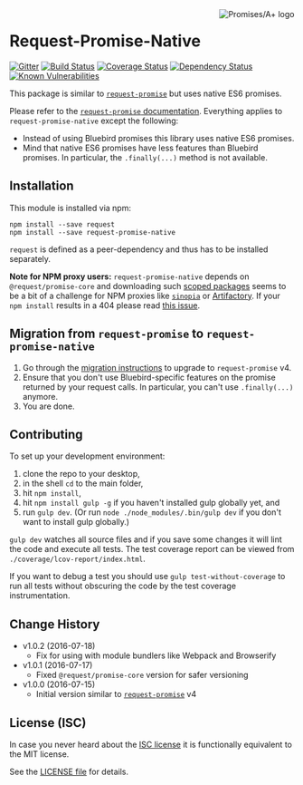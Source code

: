 <a href="http://promisesaplus.com/">
    <img src="https://promises-aplus.github.io/promises-spec/assets/logo-small.png" align="right" alt="Promises/A+ logo" />
</a>

# Request-Promise-Native

[![Gitter](https://img.shields.io/badge/gitter-join_chat-blue.svg?style=flat-square)](https://gitter.im/request/request-promise?utm_source=badge&utm_medium=badge&utm_campaign=pr-badge&utm_content=badge)
[![Build Status](https://img.shields.io/travis/request/request-promise-native/master.svg?style=flat-square)](https://travis-ci.org/request/request-promise-native)
[![Coverage Status](https://img.shields.io/coveralls/request/request-promise-native.svg?style=flat-square)](https://coveralls.io/r/request/request-promise-native)
[![Dependency Status](https://img.shields.io/gemnasium/request/request-promise-native.svg?style=flat-square)](https://gemnasium.com/github.com/request/request-promise-native)
[![Known Vulnerabilities](https://snyk.io/test/npm/request-promise-native/badge.svg?style=flat-square)](https://snyk.io/test/npm/request-promise-native)

This package is similar to [`request-promise`](https://www.npmjs.com/package/request-promise) but uses native ES6 promises.

Please refer to the [`request-promise` documentation](https://www.npmjs.com/package/request-promise). Everything applies to `request-promise-native` except the following:
- Instead of using Bluebird promises this library uses native ES6 promises.
- Mind that native ES6 promises have less features than Bluebird promises. In particular, the `.finally(...)` method is not available.

## Installation

This module is installed via npm:

```
npm install --save request
npm install --save request-promise-native
```

`request` is defined as a peer-dependency and thus has to be installed separately.

**Note for NPM proxy users:** `request-promise-native` depends on `@request/promise-core` and downloading such [scoped packages](https://www.npmjs.org/doc/misc/npm-scope.html) seems to be a bit of a challenge for NPM proxies like [`sinopia`](https://github.com/rlidwka/sinopia) or [Artifactory](https://www.jfrog.com/artifactory/). If your `npm install` results in a 404 please read [this issue](https://github.com/request/request-promise/issues/137).

## Migration from `request-promise` to `request-promise-native`

1. Go through the [migration instructions](https://github.com/request/request-promise#migration-from-v3-to-v4) to upgrade to `request-promise` v4.
2. Ensure that you don't use Bluebird-specific features on the promise returned by your request calls. In particular, you can't use `.finally(...)` anymore.
3. You are done.

## Contributing

To set up your development environment:

1. clone the repo to your desktop,
2. in the shell `cd` to the main folder,
3. hit `npm install`,
4. hit `npm install gulp -g` if you haven't installed gulp globally yet, and
5. run `gulp dev`. (Or run `node ./node_modules/.bin/gulp dev` if you don't want to install gulp globally.)

`gulp dev` watches all source files and if you save some changes it will lint the code and execute all tests. The test coverage report can be viewed from `./coverage/lcov-report/index.html`.

If you want to debug a test you should use `gulp test-without-coverage` to run all tests without obscuring the code by the test coverage instrumentation.

## Change History

- v1.0.2 (2016-07-18)
    - Fix for using with module bundlers like Webpack and Browserify
- v1.0.1 (2016-07-17)
    - Fixed `@request/promise-core` version for safer versioning
- v1.0.0 (2016-07-15)
    - Initial version similar to [`request-promise`](https://www.npmjs.com/package/request-promise) v4

## License (ISC)

In case you never heard about the [ISC license](http://en.wikipedia.org/wiki/ISC_license) it is functionally equivalent to the MIT license.

See the [LICENSE file](LICENSE) for details.